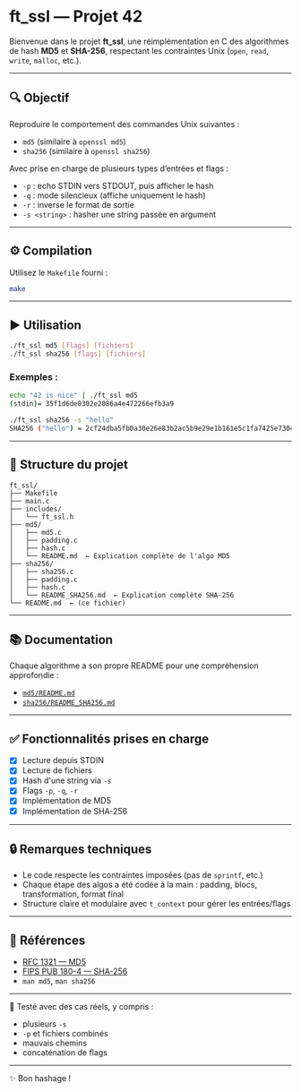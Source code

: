 # ft_ssl — Projet 42

Bienvenue dans le projet **ft_ssl**, une réimplémentation en C des algorithmes de hash **MD5** et **SHA-256**, respectant les contraintes Unix (`open`, `read`, `write`, `malloc`, etc.).

---

## 🔍 Objectif

Reproduire le comportement des commandes Unix suivantes :

- `md5` (similaire à `openssl md5`)
- `sha256` (similaire à `openssl sha256`)

Avec prise en charge de plusieurs types d’entrées et flags :

- `-p` : echo STDIN vers STDOUT, puis afficher le hash
- `-q` : mode silencieux (affiche uniquement le hash)
- `-r` : inverse le format de sortie
- `-s <string>` : hasher une string passée en argument

---

## ⚙️ Compilation

Utilisez le `Makefile` fourni :

```bash
make
```

---

## ▶️ Utilisation

```bash
./ft_ssl md5 [flags] [fichiers]
./ft_ssl sha256 [flags] [fichiers]
```

### Exemples :

```bash
echo "42 is nice" | ./ft_ssl md5
(stdin)= 35f1d6de0302e2086a4e472266efb3a9

./ft_ssl sha256 -s "hello"
SHA256 ("hello") = 2cf24dba5fb0a30e26e83b2ac5b9e29e1b161e5c1fa7425e73043362938b9824
```

---

## 📁 Structure du projet

```
ft_ssl/
├── Makefile
├── main.c
├── includes/
│   └── ft_ssl.h
├── md5/
│   ├── md5.c
│   ├── padding.c
│   ├── hash.c
│   └── README.md  ← Explication complète de l'algo MD5
├── sha256/
│   ├── sha256.c
│   ├── padding.c
│   ├── hash.c
│   └── README_SHA256.md  ← Explication complète SHA-256
└── README.md  ← (ce fichier)
```

---

## 📚 Documentation

Chaque algorithme a son propre README pour une compréhension approfondie :

- [`md5/README.md`](md5/README.md)
- [`sha256/README_SHA256.md`](sha256/README_SHA256.md)

---

## ✅ Fonctionnalités prises en charge

- [x] Lecture depuis STDIN
- [x] Lecture de fichiers
- [x] Hash d'une string via `-s`
- [x] Flags `-p`, `-q`, `-r`
- [x] Implémentation de MD5
- [x] Implémentation de SHA-256

---

## 🔒 Remarques techniques

- Le code respecte les contraintes imposées (pas de `sprintf`, etc.)
- Chaque étape des algos a été codée à la main : padding, blocs, transformation, format final
- Structure claire et modulaire avec `t_context` pour gérer les entrées/flags

---

## 🧠 Références

- [RFC 1321 — MD5](https://www.ietf.org/rfc/rfc1321.txt)
- [FIPS PUB 180-4 — SHA-256](https://csrc.nist.gov/publications/detail/fips/180/4/final)
- `man md5`, `man sha256`

---

🧪 Testé avec des cas réels, y compris :
- plusieurs `-s`
- `-p` et fichiers combinés
- mauvais chemins
- concaténation de flags

---

✨ Bon hashage !